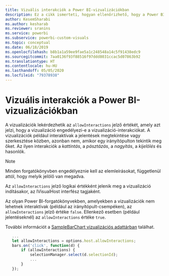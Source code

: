 ```yaml
---
title: Vizuális interakciók a Power BI-vizualizációkban
description: Ez a cikk ismerteti, hogyan ellenőrizhető, hogy a Power BI-vizualizációk engedélyezik-e a vizualizációk interakcióit.
author: KesemSharabi
ms.author: kesharab
ms.reviewer: sranins
ms.service: powerbi
ms.subservice: powerbi-custom-visuals
ms.topic: conceptual
ms.date: 06/18/2019
ms.openlocfilehash: b8b1a1a59ee9fae5a1c248548a14c5f91438edc9
ms.sourcegitcommit: 7aa0136f93f88516f97ddd8031ccac5d07863b92
ms.translationtype: HT
ms.contentlocale: hu-HU
ms.lasthandoff: 05/05/2020
ms.locfileid: "79378938"
---
```

# <a name="visual-interactions-in-power-bi-visuals"></a>Vizuális interakciók a Power BI-vizualizációkban

A vizualizációk lekérdezhetik az `allowInteractions` jelző értékét, amely azt jelzi, hogy a vizualizáció engedélyezi-e a vizualizáció-interakciókat. A vizualizációk például interaktívak a jelentések megtekintése vagy szerkesztése közben, azonban nem, amikor egy irányítópulton tekintik meg őket. Az ilyen interakciók a *kattintás*, a *pásztázás*, a *nagyítás*, a *kijelölés* és hasonlók. 

> [!NOTE]
> Minden forgatókönyvben engedélyeznie kell az elemleírásokat, függetlenül attól, hogy melyik jelölő van megadva.

Az `allowInteractions` jelző logikai értékként jelenik meg a vizualizáció indításakor, az IVisualHost interfész tagjaként.

Az olyan Power BI-forgatókönyvekben, amelyekben a vizualizációk nem lehetnek interaktívak (például az irányítópult-csempéken), az `allowInteractions` jelző értéke `false`. Ellenkező esetben (például jelentéseknél) az `allowInteractions` értéke `true`.

További információt a [SampleBarChart vizualizációs adattárban](https://github.com/Microsoft/PowerBI-visuals-sampleBarChart/commit/59a47935d8f5272ce145fe804193599ddb7e2001) találhat.

```typescript
   ...
   let allowInteractions = options.host.allowInteractions;
   bars.on('click', function(d) {
       if (allowInteractions) {
           selectionManager.select(d.selectionId);
           ...
       }
   });
```
